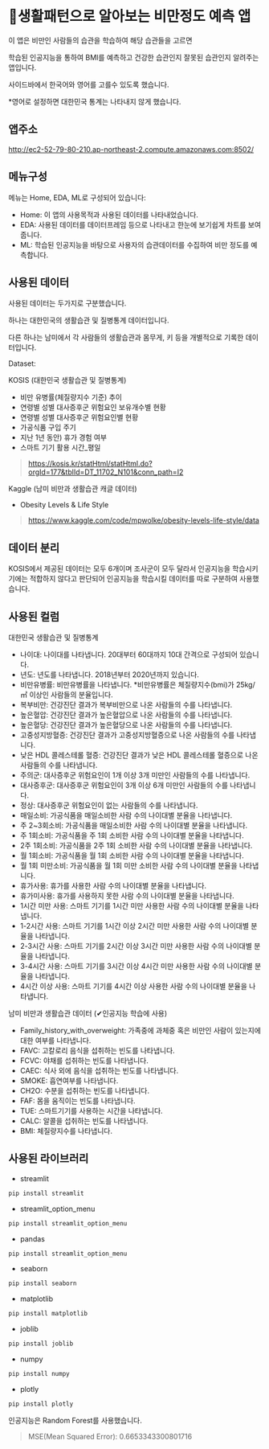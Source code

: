 💉생활패턴으로 알아보는 비만정도 예측 앱
========

이 앱은 비만인 사람들의 습관을 학습하여 해당 습관들을 고르면

학습된 인공지능을 통하여 BMI를 예측하고 건강한 습관인지 잘못된 습관인지 알려주는 앱입니다.

사이드바에서 한국어와 영어를 고를수 있도록 했습니다.

*영어로 설정하면 대한민국 통계는 나타내지 않게 했습니다.

앱주소
----
http://ec2-52-79-80-210.ap-northeast-2.compute.amazonaws.com:8502/

메뉴구성
----
메뉴는 Home, EDA, ML로 구성되어 있습니다:

- Home: 이 앱의 사용목적과 사용된 데이터를 나타내었습니다.
- EDA: 사용된 데이터를 데이터프레임 등으로 나타내고 한눈에 보기쉽게 차트를 보여줍니다.
- ML: 학습된 인공지능을 바탕으로 사용자의 습관데이터를 수집하여 비만 정도를 예측합니다.

사용된 데이터
----
사용된 데이터는 두가지로 구분했습니다.

하나는 대한민국의 생활습관 및 질병통계 데이터입니다.

다른 하나는 남미에서 각 사람들의 생활습관과 몸무게, 키 등을 개별적으로 기록한 데이터입니다. 

Dataset:

KOSIS (대한민국 생활습관 및 질병통계)
- 비만 유병률(체질량지수 기준) 추이
- 연령별 성별 대사증후군 위험요인 보유개수별 현황
- 연령별 성별 대사증후군 위험요인별 현황
- 가공식품 구입 주기
- 지난 1년 동안) 휴가 경험 여부
- 스마트 기기 활용 시간_평일
>https://kosis.kr/statHtml/statHtml.do?orgId=177&tblId=DT_11702_N101&conn_path=I2


Kaggle (남미 비만과 생활습관 캐글 데이터)
- Obesity Levels & Life Style
>https://www.kaggle.com/code/mpwolke/obesity-levels-life-style/data

데이터 분리
----
KOSIS에서 제공된 데이터는 모두 6개이며 조사군이 모두 달라서 인공지능을 학습시키기에는 적합하지 않다고 판단되어
인공지능을 학습시킬 데이터를 따로 구분하여 사용했습니다.

사용된 컬럼
----
대한민국 생활습관 및 질병통계
- 나이대: 나이대를 나타냅니다. 20대부터 60대까지 10대 간격으로 구성되어 있습니다.
- 년도: 년도를 나타냅니다. 2018년부터 2020년까지 있습니다.
- 비만유병률: 비만유병률을 나타냅니다. *비만유병률은 체질량지수(bmi)가 25kg/㎡ 이상인 사람들의 분율입니다.
- 복부비만: 건강진단 결과가 복부비만으로 나온 사람들의 수를 나타냅니다.
- 높은혈압: 건강진단 결과가 높은혈압으로 나온 사람들의 수를 나타냅니다.
- 높은혈당: 건강진단 결과가 높은혈당으로 나온 사람들의 수를 나타냅니다.
- 고중성지방혈증: 건강진단 결과가 고중성지방혈증으로 나온 사람들의 수를 나타냅니다.
- 낮은 HDL 콜레스테롤 혈증: 건강진단 결과가 낮은 HDL 콜레스테롤 혈증으로 나온 사람들의 수를 나타냅니다.
- 주의군: 대사증후군 위험요인이 1개 이상 3개 미만인 사람들의 수를 나타냅니다.
- 대사증후군: 대사증후군 위험요인이 3개 이상 6개 미만인 사람들의 수를 나타냅니다.
- 정상: 대사증후군 위험요인이 없는 사람들의 수를 나타냅니다.
- 매일소비: 가공식품을 매일소비한 사람 수의 나이대별 분율을 나타냅니다.
- 주 2~3회소비: 가공식품을 매일소비한 사람 수의 나이대별 분율을 나타냅니다.
- 주 1회소비: 가공식품을 주 1회 소비한 사람 수의 나이대별 분율을 나타냅니다.
- 2주 1회소비: 가공식품을 2주 1회 소비한 사람 수의 나이대별 분율을 나타냅니다.
- 월 1회소비: 가공식품을 월 1회 소비한 사람 수의 나이대별 분율을 나타냅니다.
- 월 1회 미만소비: 가공식품을 월 1회 미만 소비한 사람 수의 나이대별 분율을 나타냅니다.
- 휴가사용: 휴가를 사용한 사람 수의 나이대별 분율을 나타냅니다.
- 휴가미사용: 휴가를 사용하지 못한 사람 수의 나이대별 분율을 나타냅니다.
- 1시간 미만 사용: 스마트 기기를 1시간 미만 사용한 사람 수의 나이대별 분율을 나타냅니다.
- 1-2시간 사용: 스마트 기기를 1시간 이상 2시간 미만 사용한 사람 수의 나이대별 분율을 나타냅니다.
- 2-3시간 사용: 스마트 기기를 2시간 이상 3시간 미만 사용한 사람 수의 나이대별 분율을 나타냅니다.
- 3-4시간 사용: 스마트 기기를 3시간 이상 4시간 미만 사용한 사람 수의 나이대별 분율을 나타냅니다.
- 4시간 이상 사용: 스마트 기기를 4시간 이상 사용한 사람 수의 나이대별 분율을 나타냅니다.

남미 비만과 생활습관 데이터 (✔인공지능 학습에 사용)
- Family_history_with_overweight: 가족중에 과체중 혹은 비만인 사람이 있는지에 대한 여부를 나타냅니다.
- FAVC: 고칼로리 음식을 섭취하는 빈도를 나타냅니다.
- FCVC: 야채를 섭취하는 빈도를 나타냅니다.
- CAEC: 식사 외에 음식을 섭취하는 빈도를 나타냅니다.
- SMOKE: 흡연여부를 나타냅니다.
- CH2O: 수분을 섭취하는 빈도를 나타냅니다.
- FAF: 몸을 움직이는 빈도를 나타냅니다.
- TUE: 스마트기기를 사용하는 시간을 나타냅니다.
- CALC: 알콜을 섭취하는 빈도를 나타냅니다.
- BMI: 체질량지수를 나타냅니다.

사용된 라이브러리
----
- streamlit
``` python
pip install streamlit
```
- streamlit_option_menu
``` python
pip install streamlit_option_menu
```
- pandas
``` python
pip install streamlit_option_menu
```
- seaborn
``` python
pip install seaborn
```
- matplotlib
``` python
pip install matplotlib
```
- joblib
``` python
pip install joblib
```
- numpy
``` python
pip install numpy
```
- plotly
``` python
pip install plotly
```

인공지능은 Random Forest를 사용했습니다.
>MSE(Mean Squared Error): 0.6653343300801716
